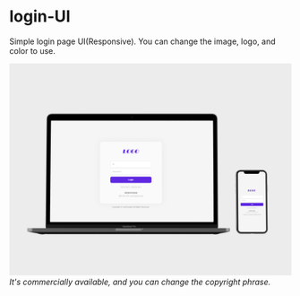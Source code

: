 # login-UI
Simple login page UI(Responsive).
You can change the image, logo, and color to use.

![Preview](Preview.png)
_It's commercially available, and you can change the copyright phrase._



